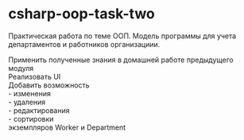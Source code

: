 # csharp-oop-task-two
Практическая работа по теме ООП. Модель программы для учета департаментов и работников организациии.

Применить полученные знания в домашней работе предыдущего модуля
             <br>Реализовать UI 
             <br>Добавить возможность 
             <br>- изменения 
             <br>- удаления
             <br>- редактирования
             <br>- сортировки
             <br>экземпляров Worker и Department
